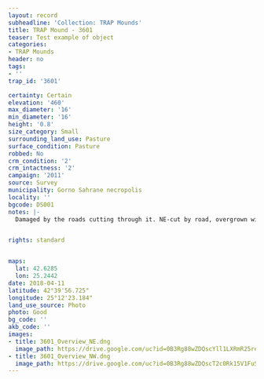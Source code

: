 ```yaml
---
layout: record
subheadline: 'Collection: TRAP Mounds'
title: TRAP Mound - 3601
teaser: Test example of object
categories:
- TRAP Mounds
header: no
tags:
- ''
trap_id: '3601'

certainty: Certain
elevation: '460'
max_diameter: '16'
min_diameter: '16'
height: '0.8'
size_category: Small
surrounding_land_use: Pasture
surface_condition: Pasture
robbed: No
crm_condition: '2'
crm_intactness: '2'
campaign: '2011'
source: Survey
municipality: Gorno Sahrane necropolis
locality: ''
bgcode: DS001
notes: |-
  Damaged by the roads cutting through it. NE-cut by road, overgrown with vegetation, 2 roads on NW side, one road on SE side with no recent robbers' trench.


rights: standard


maps:
  lat: 42.6285
  lon: 25.2442
date: 2018-04-11
latitude: 42°39'56.725"
longitude: 25°12'23.184"
land_use_source: Photo
photo: Good
bg_code: ''
akb_code: ''
images:
- title: 3601_Overview_NE.dng
  image_path: https://drive.google.com/uc?id=0B3Rg88wZDQscYll1LXRmR25rem8
- title: 3601_Overview_NW.dng
  image_path: https://drive.google.com/uc?id=0B3Rg88wZDQscT2c0Rk15V1FuSk0
---
```

